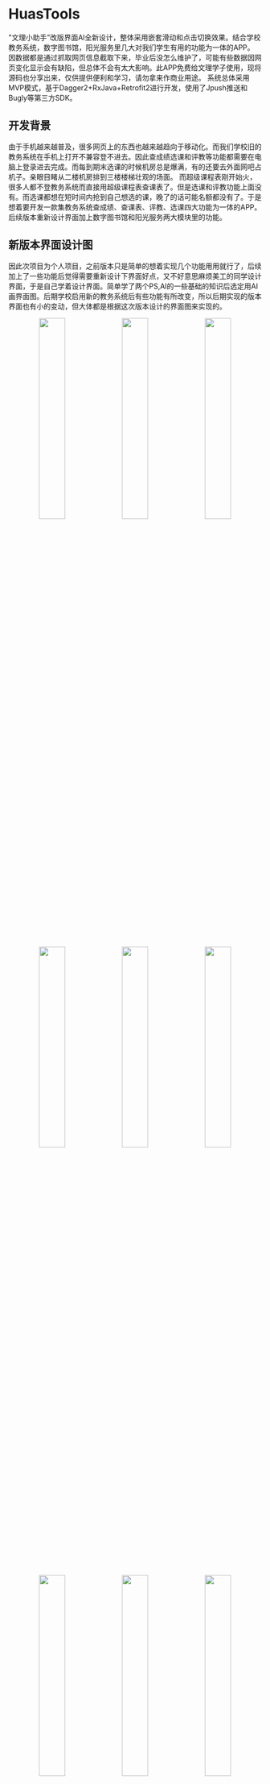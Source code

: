 # HuasTools

"文理小助手”改版界面AI全新设计，整体采用嵌套滑动和点击切换效果。结合学校教务系统，数字图书馆，阳光服务里几大对我们学生有用的功能为一体的APP。 因数据都是通过抓取网页信息截取下来，毕业后没怎么维护了，可能有些数据因网页变化显示会有缺陷，但总体不会有太大影响。此APP免费给文理学子使用，现将源码也分享出来，仅供提供便利和学习，请勿拿来作商业用途。
系统总体采用MVP模式，基于Dagger2+RxJava+Retrofit2进行开发，使用了Jpush推送和Bugly等第三方SDK。

## 开发背景
由于手机越来越普及，很多网页上的东西也越来越趋向于移动化。而我们学校旧的教务系统在手机上打开不兼容登不进去。因此查成绩选课和评教等功能都需要在电脑上登录进去完成。而每到期末选课的时候机房总是爆满，有的还要去外面网吧占机子。亲眼目睹从二楼机房排到三楼楼梯壮观的场面。
而超级课程表刚开始火，很多人都不登教务系统而直接用超级课程表查课表了。但是选课和评教功能上面没有。而选课都想在短时间内抢到自己想选的课，晚了的话可能名额都没有了。于是想着要开发一款集教务系统查成绩、查课表、评教、选课四大功能为一体的APP。后续版本重新设计界面加上数字图书馆和阳光服务两大模块里的功能。

## 新版本界面设计图

因此次项目为个人项目，之前版本只是简单的想着实现几个功能用用就行了，后续加上了一些功能后觉得需要重新设计下界面好点，又不好意思麻烦美工的同学设计界面，于是自己学着设计界面。简单学了两个PS,AI的一些基础的知识后选定用AI画界面图。后期学校启用新的教务系统后有些功能有所改变，所以后期实现的版本界面也有小的变动，但大体都是根据这次版本设计的界面图来实现的。

<div  align="center">    
<img src="http://xbdcc.github.io/images/xiaobudian/huastools/1%E9%A6%96%E9%A1%B5.jpg" width="32%" />
<img src="http://xbdcc.github.io/images/xiaobudian/huastools/2%E6%95%99%E5%8A%A1%E7%B3%BB%E7%BB%9F_%E7%99%BB%E5%BD%95.jpg" width="32%" />
<img src="http://xbdcc.github.io/images/xiaobudian/huastools/3%E6%95%99%E5%8A%A1%E7%B3%BB%E7%BB%9F_%E6%88%90%E7%BB%A9.jpg" width="32%" />
</div>

<div  align="center">    
<img src="http://xbdcc.github.io/images/xiaobudian/huastools/4%E6%95%99%E5%8A%A1%E7%B3%BB%E7%BB%9F_%E6%88%90%E7%BB%A9%E8%AF%A6%E6%83%85.jpg" width="32%" />
<img src="http://xbdcc.github.io/images/xiaobudian/huastools/5%E6%95%99%E5%8A%A1%E7%B3%BB%E7%BB%9F_%E8%AF%BE%E8%A1%A8.jpg" width="32%" />
<img src="http://xbdcc.github.io/images/xiaobudian/huastools/6%E6%95%99%E5%8A%A1%E7%B3%BB%E7%BB%9F_%E8%AF%BE%E8%A1%A8%E8%AF%A6%E6%83%85.jpg" width="32%" />
</div>

<div  align="center">    
<img src="http://xbdcc.github.io/images/xiaobudian/huastools/7%E6%95%99%E5%8A%A1%E7%B3%BB%E7%BB%9F_%E9%80%89%E8%AF%BE.jpg" width="32%" />
<img src="http://xbdcc.github.io/images/xiaobudian/huastools/9%E6%95%99%E5%8A%A1%E7%B3%BB%E7%BB%9F_%E9%80%89%E8%AF%BE%E7%9B%91%E6%8E%A7%E7%AE%A1%E7%90%86.jpg" width="32%" />
<img src="http://xbdcc.github.io/images/xiaobudian/huastools/10%E6%95%99%E5%8A%A1%E7%B3%BB%E7%BB%9F_%E9%80%89%E8%AF%BE%E7%9B%91%E6%8E%A7%E8%AE%BE%E7%BD%AE.jpg" width="32%" />
</div>

<div  align="center">    
<img src="http://xbdcc.github.io/images/xiaobudian/huastools/13%E6%95%B0%E5%AD%97%E5%9B%BE%E4%B9%A6%E9%A6%86_%E7%99%BB%E5%BD%95.jpg" width="32%" />
<img src="http://xbdcc.github.io/images/xiaobudian/huastools/14%E6%95%B0%E5%AD%97%E5%9B%BE%E4%B9%A6%E9%A6%86_%E5%A4%96%E7%BD%91%E6%9F%A5%E4%B9%A6.jpg" width="32%" />
<img src="http://xbdcc.github.io/images/xiaobudian/huastools/15%E6%95%B0%E5%AD%97%E5%9B%BE%E4%B9%A6%E9%A6%86_%E5%A4%96%E7%BD%91%E7%BB%AD%E5%80%9F.jpg" width="32%" />
</div>

<div  align="center">    
<img src="http://xbdcc.github.io/images/xiaobudian/huastools/19%E9%98%B3%E5%85%89%E6%9C%8D%E5%8A%A1_%E5%9B%9E%E5%A4%8D%E8%AF%A6%E6%83%85.jpg" width="32%" />
<img src="http://xbdcc.github.io/images/xiaobudian/huastools/20%E9%98%B3%E5%85%89%E6%9C%8D%E5%8A%A1_%E8%AF%B4%E8%AF%9D.jpg" width="32%" />
<img src="http://xbdcc.github.io/images/xiaobudian/huastools/21%E4%B8%AA%E4%BA%BA.jpg" width="32%" />
</div>

这里贴其中的一部分图，全部设计图可点击博文([毕业设计项目文理小助手2.版界面设计](http://xbdcc.github.io/2016/02/17/%E6%AF%95%E4%B8%9A%E8%AE%BE%E8%AE%A1%E9%A1%B9%E7%9B%AE%E6%96%87%E7%90%86%E5%B0%8F%E5%8A%A9%E6%89%8B2-%E7%89%88%E7%95%8C%E9%9D%A2%E8%AE%BE%E8%AE%A1/))查阅。

主要用到的开源库和第三方SDK
---
Dagger2、RxJava、RxAndroid、Retrofit2、Butterknife、Bugly、Jpush、CircleButton、Jsoup

## 版本说明
2015.2 v1.0 新增查课表、查阳光教育服务中心信息。<br>
2015.4 v1.0.1 新增查数字图书馆书籍信息。<br>
2015.8 v1.0.2 新增教务系统登录手机抢课等其他功能。<br>
2015.9.1 v1.1 新增检测更新功能。<br>
2015.9.2 v1.1.2 添加百度云推送功能。<br>
2015.9.3 v1.1.3 添加推送更新版本信息，优化一些bug。<br>
2016.1.8 v2.0 界面全新改版，获取新教务系统的数据。<br>
2016.5.21 v3.0 全新开发，代码重构，改为MVP设计模式开发，重新实现功能，使用流行的开源框架。<br>
2016.6.11 v3.1 新增教务系统评教功能，修复已知bug。<br>
2016.6.21 v3.2 新增教务系统选课功能，修复已知bug。   

## 其他说明
近期看了下APP登录教务系统登录不进去，打开教务系统网站发现现在页面登录功能变了需要加图片验证码了。由于近期比较忙没时间修复这个问题，大家想要看时可以在代码里跳过登录部分，其他功能大致还没变。有什么好的想法也希望提出改进。





## License
---
  ```
   Copyright (c) 2017 小不点 <caochang1994@gmail.com>

   Licensed under the Apache License, Version 2.0 (the "License");
   you may not use this file except in compliance with the License.
   You may obtain a copy of the License at

       http://www.apache.org/licenses/LICENSE-2.0

   Unless required by applicable law or agreed to in writing, software
   distributed under the License is distributed on an "AS IS" BASIS,
   WITHOUT WARRANTIES OR CONDITIONS OF ANY KIND, either express or implied.
   See the License for the specific language governing permissions and
   limitations under the License.
```
